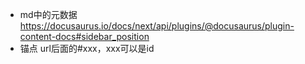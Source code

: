 * md中的元数据
https://docusaurus.io/docs/next/api/plugins/@docusaurus/plugin-content-docs#sidebar_position
* 锚点
url后面的#xxx，xxx可以是id